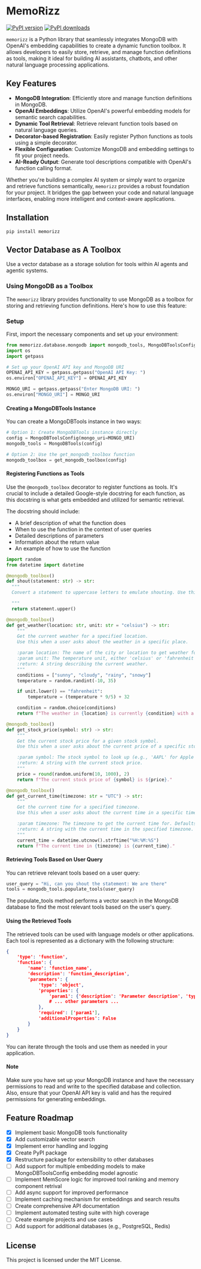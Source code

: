 # MemoRizz

[![PyPI version](https://badge.fury.io/py/memorizz.svg)](https://badge.fury.io/py/memorizz)
[![PyPI downloads](https://img.shields.io/pypi/dm/memorizz.svg)](https://pypistats.org/packages/memorizz)


`memorizz` is a Python library that seamlessly integrates MongoDB with OpenAI's embedding capabilities to create a dynamic function toolbox. It allows developers to easily store, retrieve, and manage function definitions as tools, making it ideal for building AI assistants, chatbots, and other natural language processing applications.

## Key Features

- **MongoDB Integration**: Efficiently store and manage function definitions in MongoDB.
- **OpenAI Embeddings**: Utilize OpenAI's powerful embedding models for semantic search capabilities.
- **Dynamic Tool Retrieval**: Retrieve relevant function tools based on natural language queries.
- **Decorator-based Registration**: Easily register Python functions as tools using a simple decorator.
- **Flexible Configuration**: Customize MongoDB and embedding settings to fit your project needs.
- **AI-Ready Output**: Generate tool descriptions compatible with OpenAI's function calling format.

Whether you're building a complex AI system or simply want to organize and retrieve functions semantically, `memorizz` provides a robust foundation for your project. It bridges the gap between your code and natural language interfaces, enabling more intelligent and context-aware applications.

## Installation

```
pip install memorizz
```

## Vector Database as A Toolbox
Use a vector database as a storage solution for tools within AI agents and agentic systems.

### Using MongoDB as a Toolbox

The `memorizz` library provides functionality to use MongoDB as a toolbox for storing and retrieving function definitions. Here's how to use this feature:

### Setup

First, import the necessary components and set up your environment:

```python
from memorizz.database.mongodb import mongodb_tools, MongoDBToolsConfig, MongoDBTools, get_mongodb_toolbox
import os
import getpass

# Set up your OpenAI API key and MongoDB URI
OPENAI_API_KEY = getpass.getpass("OpenAI API Key: ")
os.environ["OPENAI_API_KEY"] = OPENAI_API_KEY

MONGO_URI = getpass.getpass("Enter MongoDB URI: ")
os.environ["MONGO_URI"] = MONGO_URI
```

#### Creating a MongoDBTools Instance
You can create a MongoDBTools instance in two ways:

```python
# Option 1: Create MongoDBTools instance directly
config = MongoDBToolsConfig(mongo_uri=MONGO_URI)
mongodb_tools = MongoDBTools(config)

# Option 2: Use the get_mongodb_toolbox function
mongodb_toolbox = get_mongodb_toolbox(config)
```

#### Registering Functions as Tools

Use the `@mongodb_toolbox` decorator to register functions as tools. It's crucial to include a detailed Google-style docstring for each function, as this docstring is what gets embedded and utilized for semantic retrieval.

The docstring should include:

- A brief description of what the function does
- When to use the function in the context of user queries
- Detailed descriptions of parameters
- Information about the return value
- An example of how to use the function

```python
import random
from datetime import datetime

@mongodb_toolbox()
def shout(statement: str) -> str:
  """
  Convert a statement to uppercase letters to emulate shouting. Use this when a user wants to emphasize something strongly or when they explicitly ask to 'shout' something..

  """
  return statement.upper()

@mongodb_toolbox()
def get_weather(location: str, unit: str = "celsius") -> str:
    """
    Get the current weather for a specified location.
    Use this when a user asks about the weather in a specific place.

    :param location: The name of the city or location to get weather for.
    :param unit: The temperature unit, either 'celsius' or 'fahrenheit'. Defaults to 'celsius'.
    :return: A string describing the current weather.
    """
    conditions = ["sunny", "cloudy", "rainy", "snowy"]
    temperature = random.randint(-10, 35)

    if unit.lower() == "fahrenheit":
        temperature = (temperature * 9/5) + 32

    condition = random.choice(conditions)
    return f"The weather in {location} is currently {condition} with a temperature of {temperature}°{'C' if unit.lower() == 'celsius' else 'F'}."

@mongodb_toolbox()
def get_stock_price(symbol: str) -> str:
    """
    Get the current stock price for a given stock symbol.
    Use this when a user asks about the current price of a specific stock.

    :param symbol: The stock symbol to look up (e.g., 'AAPL' for Apple Inc.).
    :return: A string with the current stock price.
    """
    price = round(random.uniform(10, 1000), 2)
    return f"The current stock price of {symbol} is ${price}."

@mongodb_toolbox()
def get_current_time(timezone: str = "UTC") -> str:
    """
    Get the current time for a specified timezone.
    Use this when a user asks about the current time in a specific timezone.

    :param timezone: The timezone to get the current time for. Defaults to 'UTC'.
    :return: A string with the current time in the specified timezone.
    """
    current_time = datetime.utcnow().strftime("%H:%M:%S")
    return f"The current time in {timezone} is {current_time}."

```

#### Retrieving Tools Based on User Query
You can retrieve relevant tools based on a user query:

```python
user_query = "Hi, can you shout the statement: We are there"
tools = mongodb_tools.populate_tools(user_query)
```

The populate_tools method performs a vector search in the MongoDB database to find the most relevant tools based on the user's query.

#### Using the Retrieved Tools

The retrieved tools can be used with language models or other applications. Each tool is represented as a dictionary with the following structure:

```json
{
    'type': 'function',
    'function': {
        'name': 'function_name',
        'description': 'function_description',
        'parameters': {
            'type': 'object',
            'properties': {
                'param1': {'description': 'Parameter description', 'type': 'string'},
                # ... other parameters ...
            },
            'required': ['param1'],
            'additionalProperties': False
        }
    }
}

```

You can iterate through the tools and use them as needed in your application.
#### Note
Make sure you have set up your MongoDB instance and have the necessary permissions to read and write to the specified database and collection. Also, ensure that your OpenAI API key is valid and has the required permissions for generating embeddings.

## Feature Roadmap

- [x] Implement basic MongoDB tools functionality
- [x] Add customizable vector search
- [x] Implement error handling and logging
- [x] Create PyPI package
- [x] Restructure package for extensibility to other databases
- [ ] Add support for multiple embedding models to make MongoDBToolsConfig embedding model agnostic
- [ ] Implement MemScore logic for improved tool ranking and memory component retrival
- [ ] Add async support for improved performance
- [ ] Implement caching mechanism for embeddings and search results
- [ ] Create comprehensive API documentation
- [ ] Implement automated testing suite with high coverage
- [ ] Create example projects and use cases
- [ ] Add support for additional databases (e.g., PostgreSQL, Redis)

## License

This project is licensed under the MIT License.
